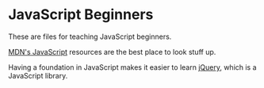 JavaScript Beginners
====================

These are files for teaching JavaScript beginners.

[MDN's JavaScript](https://developer.mozilla.org/en-US/docs/Web/JavaScript) resources are the best place to look stuff up.

Having a foundation in JavaScript makes it easier to learn [jQuery](http://jquery.com/), which is a JavaScript library.
